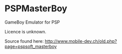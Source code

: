 # PSPMasterBoy
GameBoy Emulator for PSP

Licence is unknown.

Source found here:
http://www.mobile-dev.ch/old.php?page=pspsoft_masterboy
